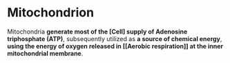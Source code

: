 # Mitochondrion
Mitochondria **generate most of the [Cell] supply of Adenosine triphosphate (ATP)**, subsequently utilized as **a source of chemical energy**, **using the energy of oxygen released in [[Aerobic respiration]] at the inner mitochondrial membrane**.